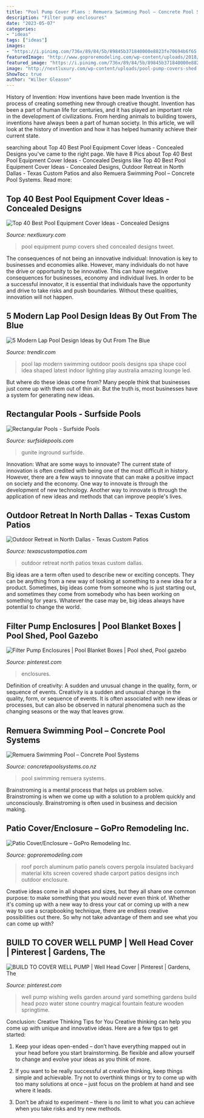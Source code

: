 ```yaml
---
title: "Pool Pump Cover Plans : Remuera Swimming Pool – Concrete Pool Systems"
description: "Filter pump enclosures"
date: "2023-05-07"
categories:
- "ideas"
tags: ["ideas"]
images:
- "https://i.pinimg.com/736x/89/84/5b/89845b371840000e8823fe70694b6f65.jpg"
featuredImage: "http://www.goproremodeling.com/wp-content/uploads/2018/01/3inchcover.259202122_large.jpg"
featured_image: "https://i.pinimg.com/736x/89/84/5b/89845b371840000e8823fe70694b6f65.jpg"
image: "http://nextluxury.com/wp-content/uploads/pool-pump-covers-shed.jpg"
ShowToc: true
author: "Wilber Gleason"
---
```



History of Invention: How inventions have been made
Invention is the process of creating something new through creative thought. Invention has been a part of human life for centuries, and it has played an important role in the development of civilizations. From herding animals to building towers, inventions have always been a part of human society. In this article, we will look at the history of invention and how it has helped humanity achieve their current state.

	

		
searching about Top 40 Best Pool Equipment Cover Ideas - Concealed Designs you've came to the right page. We have 8 Pics about Top 40 Best Pool Equipment Cover Ideas - Concealed Designs like Top 40 Best Pool Equipment Cover Ideas - Concealed Designs, Outdoor Retreat in North Dallas - Texas Custom Patios and also Remuera Swimming Pool – Concrete Pool Systems. Read more:
		
    
## Top 40 Best Pool Equipment Cover Ideas - Concealed Designs

<img loading=lazy src="http://nextluxury.com/wp-content/uploads/pool-pump-covers-shed.jpg" onerror="this.onerror=null;this.src='https://tse2.mm.bing.net/th?id=OIP.Im9NeOZGpcS-Ws8-7bvpegAAAA&amp;pid=15.1';" alt="Top 40 Best Pool Equipment Cover Ideas - Concealed Designs">

_Source: nextluxury.com_

>pool equipment pump covers shed concealed designs tweet. 

	

The consequences of not being an innovative individual:
Innovation is key to businesses and economies alike. However, many individuals do not have the drive or opportunity to be innovative. This can have negative consequences for businesses, economy and individual lives. In order to be a successful innovator, it is essential that individuals have the opportunity and drive to take risks and push boundaries. Without these qualities, innovation will not happen.

    
## 5 Modern Lap Pool Design Ideas By Out From The Blue

<img loading=lazy src="http://cdn.trendir.com/wp-content/uploads/old/outdoors/lap-pool-design-ideas-02-1.jpg" onerror="this.onerror=null;this.src='https://tse1.mm.bing.net/th?id=OIP.aPTmQViFQ6PO7cgW4VjZEAHaE7&amp;pid=15.1';" alt="5 Modern Lap Pool Design Ideas by Out From The Blue">

_Source: trendir.com_

>pool lap modern swimming outdoor pools designs spa shape cool idea shaped latest indoor lighting play australia amazing lounge led. 

	

But where do these ideas come from? Many people think that businesses just come up with them out of thin air. But the truth is, most businesses have a system for generating new ideas.

    
## Rectangular Pools - Surfside Pools

<img loading=lazy src="https://www.surfsidepools.com/wp-content/gallery/rectangular-pools/rectangular-pools-2.jpg" onerror="this.onerror=null;this.src='https://tse2.mm.bing.net/th?id=OIP.ETAwvCJwBLWvjwc1jIA76AHaE9&amp;pid=15.1';" alt="Rectangular Pools - Surfside Pools">

_Source: surfsidepools.com_

>gunite inground surfside. 

	

Innovation: What are some ways to innovate?
The current state of innovation is often credited with being one of the most difficult in history. However, there are a few ways to innovate that can make a positive impact on society and the economy. One way to innovate is through the development of new technology. Another way to innovate is through the application of new ideas and methods that can improve people's lives.

    
## Outdoor Retreat In North Dallas - Texas Custom Patios

<img loading=lazy src="https://texascustompatios.com/wp-content/uploads/2017/08/6816-Bert-6.jpg" onerror="this.onerror=null;this.src='https://tse3.mm.bing.net/th?id=OIP.LC2ZqROMl4CpZmpKf3OgSQHaE8&amp;pid=15.1';" alt="Outdoor Retreat in North Dallas - Texas Custom Patios">

_Source: texascustompatios.com_

>outdoor retreat north patios texas custom dallas. 

	

Big ideas are a term often used to describe new or exciting concepts. They can be anything from a new way of looking at something to a new idea for a product. Sometimes, big ideas come from someone who is just starting out, and sometimes they come from somebody who has been working on something for years. Whatever the case may be, big ideas always have potential to change the world.

    
## Filter Pump Enclosures | Pool Blanket Boxes | Pool Shed, Pool Gazebo

<img loading=lazy src="https://i.pinimg.com/736x/89/84/5b/89845b371840000e8823fe70694b6f65.jpg" onerror="this.onerror=null;this.src='https://tse4.mm.bing.net/th?id=OIP.bpXPQwytkws4i2LPiTGmUAHaJ4&amp;pid=15.1';" alt="Filter Pump Enclosures | Pool Blanket Boxes | Pool shed, Pool gazebo">

_Source: pinterest.com_

>enclosures. 

	

Definition of creativity: A sudden and unusual change in the quality, form, or sequence of events.
Creativity is a sudden and unusual change in the quality, form, or sequence of events. It is often associated with new ideas or processes, but can also be observed in natural phenomena such as the changing seasons or the way that leaves grow.

    
## Remuera Swimming Pool – Concrete Pool Systems

<img loading=lazy src="http://concretepoolsystems.co.nz/wp-content/uploads/2015/08/S6A8519-Swimming-Pool-Resized-687x1030.jpg" onerror="this.onerror=null;this.src='https://tse4.mm.bing.net/th?id=OIP.udSPQLlRpDSrtU-DL-yJuQHaLG&amp;pid=15.1';" alt="Remuera Swimming Pool – Concrete Pool Systems">

_Source: concretepoolsystems.co.nz_

>pool swimming remuera systems. 

	

Brainstroming is a mental process that helps us problem solve. Brainstroming is when we come up with a solution to a problem quickly and unconsciously. Brainstroming is often used in business and decision making.

    
## Patio Cover/Enclosure – GoPro Remodeling Inc.

<img loading=lazy src="http://www.goproremodeling.com/wp-content/uploads/2018/01/3inchcover.259202122_large.jpg" onerror="this.onerror=null;this.src='https://tse2.mm.bing.net/th?id=OIP.GBmIXWSdn7_vbJ4-kqVqfQHaFj&amp;pid=15.1';" alt="Patio Cover/Enclosure – GoPro Remodeling Inc.">

_Source: goproremodeling.com_

>roof porch aluminum patio panels covers pergola insulated backyard material kits screen covered shade carport patios designs inch outdoor enclosure. 

	

Creative ideas come in all shapes and sizes, but they all share one common purpose: to make something that you would never even think of. Whether it's coming up with a new way to dress your cat or coming up with a new way to use a scrapbooking technique, there are endless creative possibilities out there. So why not take advantage of them and see what you can come up with?

    
## BUILD TO COVER WELL PUMP | Well Head Cover | Pinterest | Gardens, The

<img loading=lazy src="https://s-media-cache-ak0.pinimg.com/736x/46/57/b9/4657b9c97e640a99a089a3066ad2e78c.jpg" onerror="this.onerror=null;this.src='https://tse4.mm.bing.net/th?id=OIP.zf3GIFDEGzXE-zFWHDZU0AHaLH&amp;pid=15.1';" alt="BUILD TO COVER WELL PUMP | Well Head Cover | Pinterest | Gardens, The">

_Source: pinterest.com_

>well pump wishing wells garden around yard something gardens build head pozo water stone country magical fountain feature wooden springtime. 

	

Conclusion: Creative Thinking Tips for You
Creative thinking can help you come up with unique and innovative ideas. Here are a few tips to get started:
1. Keep your ideas open-ended – don’t have everything mapped out in your head before you start brainstorming. Be flexible and allow yourself to change and evolve your ideas as you think of more.

2. If you want to be really successful at creative thinking, keep things simple and achievable. Try not to overthink things or try to come up with too many solutions at once – just focus on the problem at hand and see where it leads.

3. Don’t be afraid to experiment – there is no limit to what you can achieve when you take risks and try new methods.

